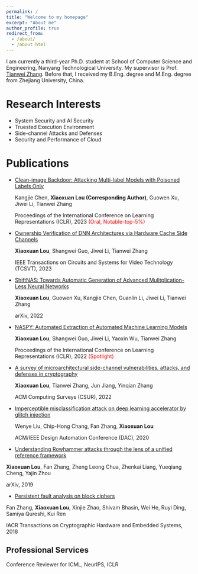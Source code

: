 ```yaml
---
permalink: /
title: "Welcome to my homepage"
excerpt: "About me"
author_profile: true
redirect_from: 
  - /about/
  - /about.html
---
```


I am currently a third-year Ph.D. student at School of Computer Science and Engineering, Nanyang Technological University. My supervisor is Prof. [Tianwei Zhang](https://personal.ntu.edu.sg/tianwei.zhang/index.html). Before that, I received my B.Eng. degree and M.Eng. degree from Zhejiang University, China.

Research Interests
======

* System Security and AI Security
* Truested Execution Environment
* Side-channel Attacks and Defenses
* Security and Performance of Cloud

Publications
======

* [Clean-image Backdoor: Attacking Multi-label Models with Poisoned Labels Only](https://openreview.net/forum?id=rFQfjDC9Mt)

  Kangjie Chen, **Xiaoxuan Lou (Corresponding Author)**, Guowen Xu, Jiwei Li, Tianwei Zhang
  
  Proceedings of the International Conference on Learning Representations (ICLR), 2023 <font color="red">(Oral, Notable-top-5%)</font>


* [Ownership Verification of DNN Architectures via Hardware Cache Side Channels](https://ieeexplore.ieee.org/document/9801864)

  **Xiaoxuan Lou**, Shangwei Guo, Jiwei Li, Tianwei Zhang
  
  IEEE Transactions on Circuits and Systems for Video Technology (TCSVT), 2023



* [ShiftNAS: Towards Automatic Generation of Advanced Mulitplication-Less Neural Networks](https://arxiv.org/pdf/2204.05113.pdf)

  **Xiaoxuan Lou**, Guowen Xu, Kangjie Chen, Guanlin Li, Jiwei Li, Tianwei Zhang
  
  arXiv, 2022


* [NASPY: Automated Extraction of Automated Machine Learning Models](https://openreview.net/pdf?id=KhLK0sHMgXK)

  **Xiaoxuan Lou**, Shangwei Guo, Jiwei Li, Yaoxin Wu, Tianwei Zhang
  
  Proceedings of the International Conference on Learning Representations (ICLR), 2022 <font color="red">(Spotlight)</font>


* [A survey of microarchitectural side-channel vulnerabilities, attacks, and defenses in cryptography](https://arxiv.org/pdf/2103.14244.pdf)

  **Xiaoxuan Lou**, Tianwei Zhang, Jun Jiang, Yinqian Zhang
  
  ACM Computing Surveys (CSUR), 2022


* [Imperceptible misclassification attack on deep learning accelerator by glitch injection](https://dr.ntu.edu.sg/bitstream/10356/145856/2/21_2_Liu_finalpaper_05_22_2020_09_48.pdf)

  Wenye Liu, Chip-Hong Chang, Fan Zhang, **Xiaoxuan Lou**
  
  ACM/IEEE Design Automation Conference (DAC), 2020
  
 
 * [Understanding Rowhammer attacks through the lens of a unified reference framework]([https://arxiv.org/pdf/2103.14244.pdf](https://arxiv.org/pdf/1901.03538.pdf))

  **Xiaoxuan Lou**, Fan Zhang, Zheng Leong Chua, Zhenkai Liang, Yueqiang Cheng, Yajin Zhou
  
  arXiv, 2019
  
 
 * [Persistent fault analysis on block ciphers](https://tches.iacr.org/index.php/TCHES/article/download/7272/6450)

  Fan Zhang, **Xiaoxuan Lou**, Xinjie Zhao, Shivam Bhasin, Wei He, Ruyi Ding, Samiya Qureshi, Kui Ren
  
  IACR Transactions on Cryptographic Hardware and Embedded Systems, 2018



Professional Services
------

Conference Reviewer for ICML, NeurIPS, ICLR
